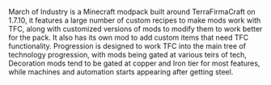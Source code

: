 March of Industry is a Minecraft modpack built around TerraFirmaCraft on 1.7.10, it features a large number of custom recipes to make mods work with TFC, along with customized versions of mods to modify them to work better for the pack. It also has its own mod to add custom items that need TFC functionality. Progression is designed to work TFC into the main tree of technology progression, with mods being gated at various teirs of tech, Decoration mods tend to be gated at copper and Iron tier for most features, while machines and automation starts appearing after getting steel. 
